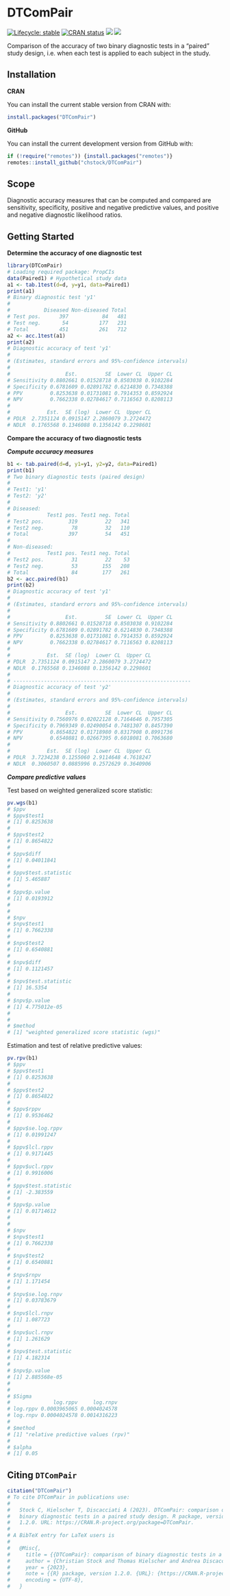 
<!-- README.md is generated from README.Rmd. Please edit that file -->

# DTComPair

<!-- badges: start -->

[![Lifecycle:
stable](https://img.shields.io/badge/lifecycle-stable-brightgreen.svg)](https://lifecycle.r-lib.org/articles/stages.html#stable)
[![CRAN
status](https://www.r-pkg.org/badges/version/DTComPair)](https://CRAN.R-project.org/package=DTComPair)
[![](http://cranlogs.r-pkg.org/badges/last-month/DTComPair)](https://cran.r-project.org/package=DTComPair)
[![](http://cranlogs.r-pkg.org/badges/grand-total/DTComPair)](https://cran.r-project.org/package=DTComPair)
<!-- badges: end -->

Comparison of the accuracy of two binary diagnostic tests in a “paired”
study design, i.e. when each test is applied to each subject in the
study.

## Installation

**CRAN**

You can install the current stable version from CRAN with:

``` r
install.packages("DTComPair")
```

**GitHub**

You can install the current development version from GitHub with:

``` r
if (!require("remotes")) {install.packages("remotes")}
remotes::install_github("chstock/DTComPair")
```

## Scope

Diagnostic accuracy measures that can be computed and compared are
sensitivity, specificity, positive and negative predictive values, and
positive and negative diagnostic likelihood ratios.

## Getting Started

**Determine the accuracy of one diagnostic test**

``` r
library(DTComPair)
# Loading required package: PropCIs
data(Paired1) # Hypothetical study data
a1 <- tab.1test(d=d, y=y1, data=Paired1)
print(a1)
# Binary diagnostic test 'y1'
# 
#           Diseased Non-diseased Total
# Test pos.      397           84   481
# Test neg.       54          177   231
# Total          451          261   712
a2 <- acc.1test(a1)
print(a2)
# Diagnostic accuracy of test 'y1'
# 
# (Estimates, standard errors and 95%-confidence intervals)
# 
#                  Est.         SE  Lower CL  Upper CL
# Sensitivity 0.8802661 0.01528718 0.8503038 0.9102284
# Specificity 0.6781609 0.02891782 0.6214830 0.7348388
# PPV         0.8253638 0.01731081 0.7914353 0.8592924
# NPV         0.7662338 0.02784617 0.7116563 0.8208113
# 
#            Est.  SE (log)  Lower CL  Upper CL
# PDLR  2.7351124 0.0915147 2.2860079 3.2724472
# NDLR  0.1765568 0.1346088 0.1356142 0.2298601
```

**Compare the accuracy of two diagnostic tests**

***Compute accuracy measures***

``` r
b1 <- tab.paired(d=d, y1=y1, y2=y2, data=Paired1)
print(b1) 
# Two binary diagnostic tests (paired design)
# 
# Test1: 'y1'
# Test2: 'y2'
# 
# Diseased:
#            Test1 pos. Test1 neg. Total
# Test2 pos.        319         22   341
# Test2 neg.         78         32   110
# Total             397         54   451
# 
# Non-diseased:
#            Test1 pos. Test1 neg. Total
# Test2 pos.         31         22    53
# Test2 neg.         53        155   208
# Total              84        177   261
b2 <- acc.paired(b1)
print(b2)
# Diagnostic accuracy of test 'y1'
# 
# (Estimates, standard errors and 95%-confidence intervals)
# 
#                  Est.         SE  Lower CL  Upper CL
# Sensitivity 0.8802661 0.01528718 0.8503038 0.9102284
# Specificity 0.6781609 0.02891782 0.6214830 0.7348388
# PPV         0.8253638 0.01731081 0.7914353 0.8592924
# NPV         0.7662338 0.02784617 0.7116563 0.8208113
# 
#            Est.  SE (log)  Lower CL  Upper CL
# PDLR  2.7351124 0.0915147 2.2860079 3.2724472
# NDLR  0.1765568 0.1346088 0.1356142 0.2298601
# 
# ----------------------------------------------------------
# Diagnostic accuracy of test 'y2'
# 
# (Estimates, standard errors and 95%-confidence intervals)
# 
#                  Est.         SE  Lower CL  Upper CL
# Sensitivity 0.7560976 0.02022128 0.7164646 0.7957305
# Specificity 0.7969349 0.02490054 0.7481307 0.8457390
# PPV         0.8654822 0.01718980 0.8317908 0.8991736
# NPV         0.6540881 0.02667395 0.6018081 0.7063680
# 
#            Est.  SE (log)  Lower CL  Upper CL
# PDLR  3.7234238 0.1255060 2.9114648 4.7618247
# NDLR  0.3060507 0.0885996 0.2572629 0.3640906
```

***Compare predictive values***

Test based on weighted generalized score statistic:

``` r
pv.wgs(b1) 
# $ppv
# $ppv$test1
# [1] 0.8253638
# 
# $ppv$test2
# [1] 0.8654822
# 
# $ppv$diff
# [1] 0.04011841
# 
# $ppv$test.statistic
# [1] 5.465887
# 
# $ppv$p.value
# [1] 0.0193912
# 
# 
# $npv
# $npv$test1
# [1] 0.7662338
# 
# $npv$test2
# [1] 0.6540881
# 
# $npv$diff
# [1] 0.1121457
# 
# $npv$test.statistic
# [1] 16.5354
# 
# $npv$p.value
# [1] 4.775012e-05
# 
# 
# $method
# [1] "weighted generalized score statistic (wgs)"
```

Estimation and test of relative predictive values:

``` r
pv.rpv(b1)
# $ppv
# $ppv$test1
# [1] 0.8253638
# 
# $ppv$test2
# [1] 0.8654822
# 
# $ppv$rppv
# [1] 0.9536462
# 
# $ppv$se.log.rppv
# [1] 0.01991247
# 
# $ppv$lcl.rppv
# [1] 0.9171445
# 
# $ppv$ucl.rppv
# [1] 0.9916006
# 
# $ppv$test.statistic
# [1] -2.383559
# 
# $ppv$p.value
# [1] 0.01714612
# 
# 
# $npv
# $npv$test1
# [1] 0.7662338
# 
# $npv$test2
# [1] 0.6540881
# 
# $npv$rnpv
# [1] 1.171454
# 
# $npv$se.log.rnpv
# [1] 0.03783679
# 
# $npv$lcl.rnpv
# [1] 1.087723
# 
# $npv$ucl.rnpv
# [1] 1.261629
# 
# $npv$test.statistic
# [1] 4.182314
# 
# $npv$p.value
# [1] 2.885568e-05
# 
# 
# $Sigma
#              log.rppv     log.rnpv
# log.rppv 0.0003965065 0.0004024578
# log.rnpv 0.0004024578 0.0014316223
# 
# $method
# [1] "relative predictive values (rpv)"
# 
# $alpha
# [1] 0.05
```

## Citing `DTComPair`

``` r
citation("DTComPair")
# To cite DTComPair in publications use:
# 
#   Stock C, Hielscher T, Discacciati A (2023). DTComPair: comparison of
#   binary diagnostic tests in a paired study design. R package, version
#   1.2.0. URL: https://CRAN.R-project.org/package=DTComPair.
# 
# A BibTeX entry for LaTeX users is
# 
#   @Misc{,
#     title = {{DTComPair}: comparison of binary diagnostic tests in a paired study design},
#     author = {Christian Stock and Thomas Hielscher and Andrea Discacciati},
#     year = {2023},
#     note = {{R} package, version 1.2.0. {URL}: {https://CRAN.R-project.org/package=DTComPair}.},
#     encoding = {UTF-8},
#   }
```
